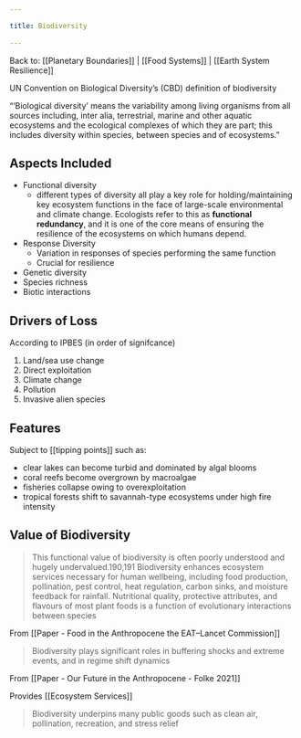 ```yaml
---
title: Biodiversity 
---
```

Back to: [[Planetary Boundaries]] | [[Food Systems]] | [[Earth System Resilience]]

UN Convention on Biological Diversity’s (CBD) definition of biodiversity
> 
“‘Biological diversity’ means the variability among living organisms from all sources including, inter alia, terrestrial, marine and other aquatic ecosystems and the ecological complexes of which they are part; this includes diversity within species, between species and of ecosystems.”

## Aspects Included
- Functional diversity
	- different types of diversity all play a key role for holding/maintaining key ecosystem functions in the face of large-scale environmental and climate change. Ecologists refer to this as **functional redundancy**, and it is one of the core means of ensuring the resilience of the ecosystems on which humans depend. 
- Response Diversity
	- Variation in responses of species performing the same function
	- Crucial for resilience
- Genetic diversity
- Species richness
- Biotic interactions

## Drivers of Loss
According to IPBES (in order of signifcance)

1. Land/sea use change
2. Direct exploitation
3. Climate change
4. Pollution
5. Invasive alien species

## Features
Subject to [[tipping points]] such as:
- clear lakes can become turbid and dominated by algal blooms
- coral reefs become overgrown by macroalgae
- fisheries collapse owing to overexploitation
- tropical forests shift to savannah-type ecosystems under high fire intensity


## Value of Biodiversity
> This functional value of biodiversity is often poorly understood and hugely undervalued.190,191 Biodiversity enhances ecosystem services necessary for human wellbeing, including food production, pollination, pest control, heat regulation, carbon sinks, and moisture feedback for rainfall. Nutritional quality, protective attributes, and flavours of most plant foods is  a function of evolutionary interactions between species

From [[Paper - Food in the Anthropocene the EAT–Lancet Commission]]


> Biodiversity plays significant roles in buffering shocks and extreme events, and in regime shift dynamics

From [[Paper - Our Future in the Anthropocene - Folke 2021]]

Provides [[Ecosystem Services]]

> Biodiversity underpins many public goods such as clean air, pollination, recreation, and stress relief

